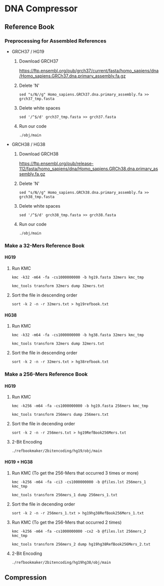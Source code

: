 # DNA Compressor
## Reference Book
### Preprocessing for Assembled References
+ GRCH37 / HG19
  1. Download GRCH37
     
     https://ftp.ensembl.org/pub/grch37/current/fasta/homo_sapiens/dna/Homo_sapiens.GRCh37.dna.primary_assembly.fa.gz
  2. Delete 'N'
     ```
     sed "s/N//g" Homo_sapiens.GRCh37.dna.primary_assembly.fa >> grch37_tmp.fasta
     ```
  3. Delete white spaces
     ```
     sed '/^$/d' grch37_tmp.fasta >> grch37.fasta
     ```
  4. Run our code
     ```
     ./obj/main
     ```
+ GRCH38 / HG38
  1. Download GRCH38
     
     https://ftp.ensembl.org/pub/release-112/fasta/homo_sapiens/dna/Homo_sapiens.GRCh38.dna.primary_assembly.fa.gz
  2. Delete 'N'
     ```
     sed "s/N//g" Homo_sapiens.GRCh38.dna.primary_assembly.fa >> grch38_tmp.fasta
     ```
  3. Delete white spaces
     ```
     sed '/^$/d' grch38_tmp.fasta >> grch38.fasta
     ```
  4. Run our code
     ```
     ./obj/main
     ```
### Make a 32-Mers Reference Book
#### HG19
  1. Run KMC
     ```
     kmc -k32 -m64 -fa -cs1000000000 -b hg19.fasta 32mers kmc_tmp
     ```
     ```
     kmc_tools transform 32mers dump 32mers.txt
     ```
  2. Sort the file in descending order
     ```
     sort -k 2 -n -r 32mers.txt > hg19refbook.txt
     ```
#### HG38
  1. Run KMC
     ```
     kmc -k32 -m64 -fa -cs1000000000 -b hg38.fasta 32mers kmc_tmp
     ```
     ```
     kmc_tools transform 32mers dump 32mers.txt
     ```
  2. Sort the file in descending order
      ```
      sort -k 2 -n -r 32mers.txt > hg38refbook.txt
      ```
### Make a 256-Mers Reference Book
#### HG19
  1. Run KMC
     ```
     kmc -k256 -m64 -fa -cs1000000000 -b hg19.fasta 256mers kmc_tmp
     ```
     ```
     kmc_tools transform 256mers dump 256mers.txt
     ```
  2. Sort the file in decending order
     ```
     sort -k 2 -n -r 256mers.txt > hg19RefBook256Mers.txt
     ```
  3. 2-Bit Encoding
     ```
     ./refbookmaker/2bitencoding/hg19/obj/main
     ```   
#### HG19 + HG38
  1. Run KMC (To get the 256-Mers that occurred 3 times or more)
     ```
     kmc -k256 -m64 -fa -ci3 -cs1000000000 -b @files.lst 256mers_1 kmc_tmp
     ```
     ```
     kmc_tools transform 256mers_1 dump 256mers_1.txt
     ```
  2. Sort the file in decending order
     ```
     sort -k 2 -n -r 256mers_1.txt > hg19hg38RefBook256Mers_1.txt
     ```
  3. Run KMC (To get the 256-Mers that occurred 2 times) 
     ```
     kmc -k256 -m64 -fa -cs1000000000 -cx2 -b @files.lst 256mers_2 kmc_tmp
     ```
     ```
     kmc_tools transform 256mers_2 dump hg19hg38RefBook256Mers_2.txt
     ```
  4. 2-Bit Encoding
     ```
     ./refbookmaker/2bitencoding/hg19hg38/obj/main
     ```   
## Compression
